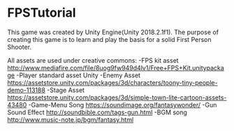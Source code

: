 # FPSTutorial
This game was created by Unity Engine(Unity 2018.2.1f1). The purpose of creating this game is to learn and play the basis for a solid First Person Shooter.

All assets are used under creative commons:
-FPS kit asset
http://www.mediafire.com/file/8uog9fw949d4lv1/Free+FPS+Kit.unitypackage
-Player
standard asset Unity
-Enemy Asset
https://assetstore.unity.com/packages/3d/characters/toony-tiny-people-demo-113188
-Stage Asset
https://assetstore.unity.com/packages/3d/simple-town-lite-cartoon-assets-43480
-Game-Menu Song
https://soundimage.org/fantasywonder/
-Gun Sound Effect
http://soundbible.com/tags-gun.html
-BGM song
http://www.music-note.jp/bgm/fantasy.html

